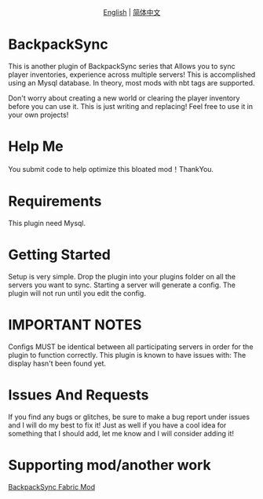 <p align="center">
    <a href="readme.md">English</a> |
    <a href="readmezh.md">简体中文</a> 
</p>

# BackpackSync
This is another plugin of BackpackSync series that Allows you to sync player inventories, experience across multiple servers! This is accomplished using an Mysql database. In theory, most mods with nbt tags are supported.

Don't worry about creating a new world or clearing the player inventory before you can use it. This is just writing and replacing!
Feel free to use it in your own projects!

# Help Me
You submit code to help optimize this bloated mod！ThankYou.

# Requirements
This plugin need Mysql.

# Getting Started
Setup is very simple. Drop the plugin into your plugins folder on all the servers you want to sync. Starting a server will generate a config. The plugin will not run until you edit the config.

# IMPORTANT NOTES
Configs MUST be identical between all participating servers in order for the plugin to function correctly.
This plugin is known to have issues with: The display hasn't been found yet.

# Issues And Requests
If you find any bugs or glitches, be sure to make a bug report under issues and I will do my best to fix it! Just as well if you have a cool idea for something that I should add, let me know and I will consider adding it!

# Supporting mod/another work
<a href="https://github.com/SkyIce0229/BackpackSync">BackpackSync Fabric Mod</a> 